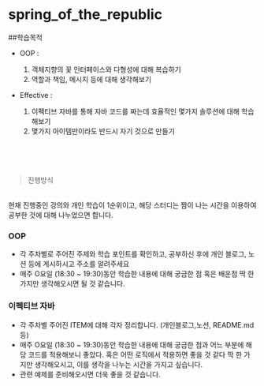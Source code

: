 # spring_of_the_republic


 ##학습목적
 - OOP :
    1. 객체지향의 꽃 인터페이스와 다형성에 대해 복습하기 
    2. 역할과 책임, 메시지 등에 대해 생각해보기
   
 - Effective :
    1. 이펙티브 자바를 통해 자바 코드를 짜는데 효율적인 몇가지 솔루션에 대해 학습해보기 
    2. 몇가지 아이템만이라도 반드시 자기 것으로 만들기

</br>
</br>
</br>

> 진행방식 
</br>
현재 진행중인 강의와 개인 학습이 1순위이고, 해당 스터디는 짬이 나는 시간을 이용하여 공부한 것에 대해 나누었으면 합니다. 

### OOP
* 각 주차별로 주어진 주제와 학습 포인트를 확인하고, 공부하신 후에 개인 블로그, 노션 등에 게시하시고 주소를 알려주세요
* 매주 O요일 (18:30 ~ 19:30)동안 학습한 내용에 대해 궁금한 점 혹은 배운점 딱 한가지만 생각해오시면 될 것 같습니다.


### 이펙티브 자바 

+ 각 주차별 주어진 ITEM에 대해 각자 정리합니다. (개인블로그,노션, README.md 등)
+ 매주 O요일 (18:30 ~ 19:30)동안 학습한 내용에 대해 궁금한 점과 어느 부분에 해당 코드를 적용해보니 좋았다. 혹은 어떤 로직에서 적용하면 좋을 것 같다 딱 한 가지만 생각해오시고, 이를
  생각을 나누는 시간을 가지고 싶습니다.
+ 관련 예제를 준비해오시면 더욱 좋을 것 같습니다. 


